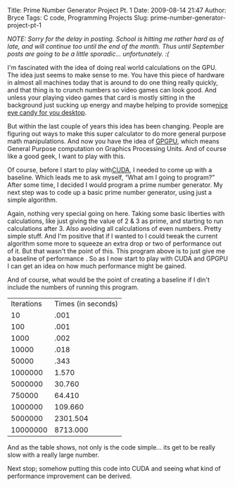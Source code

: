Title: Prime Number Generator Project Pt. 1
Date: 2009-08-14 21:47
Author: Bryce
Tags: C code, Programming Projects
Slug: prime-number-generator-project-pt-1

*NOTE: Sorry for the delay in posting. School is hitting me rather hard
as of late, and will continue too until the end of the month. Thus until
September posts are going to be a little sporadic... unfortunately. :(*

</p>

I'm fascinated with the idea of doing real world calculations on the
GPU. The idea just seems to make sense to me. You have this piece of
hardware in almost all machines today that is around to do one thing
really quickly, and that thing is to crunch numbers so video games can
look good. And unless your playing video games that card is mostly
sitting in the background just sucking up energy and maybe helping to
provide some[nice eye candy for you
desktop](http://www.youtube.com/watch?v=Y4wB3GUemVw&feature=related).

</p>

But within the last couple of years this idea has been changing. People
are figuring out ways to make this super calculator to do more general
purpose math manipulations. And now you have the idea of
[GPGPU](http://gpgpu.org/<br%20/></p><p>), which means General Purpose
computation on Graphics Processing Units. And of course like a good
geek, I want to play with this.

</p>

Of course, before I start to play
with[CUDA](http://en.wikipedia.org/wiki/CUDA<br%20/></p><p>), I needed
to come up with a baseline. Which leads me to ask myself, “What am I
going to program?” After some time, I decided I would program a prime
number generator. My next step was to code up a basic prime number
generator, using just a simple algorithm.

</p>
<p>
<script src="http://bitbucket.org/btv/square_root/src/c148c89faa79/normal/normal.c?embed=t"></script>

Again, nothing very special going on here. Taking some basic liberties
with calculations, like just giving the value of 2 & 3 as prime, and
starting to run calculations after 3. Also avoiding all calculations of
even numbers. Pretty simple stuff. And I'm positive that if I wanted to
I could tweak the current algorithm some more to squeeze an extra drop
or two of performance out of it. But that wasn't the point of this. This
program above is to just give me a baseline of performance . So as I now
start to play with CUDA and GPGPU I can get an idea on how much
performance might be gained.

</p>

And of course, what would be the point of creating a baseline if I din't
include the numbers of running this program.

</p>

<table>
</p>
<p>
<tr>
</p>
<p>
<td>
Iterations

</td>
</p>
<p>
<td>
Times (in seconds)

</td>
</p>
<p>
</tr>
</p>
<p>
<tr>
</p>
<p>
<td>
10

</td>
</p>
<p>
<td>
.001

</td>
</p>
<p>
</tr>
</p>
<p>
<tr>
</p>
<p>
<td>
100

</td>
</p>
<p>
<td>
.001

</td>
</p>
<p>
</tr>
</p>
<p>
<tr>
</p>
<p>
<td>
1000

</td>
</p>
<p>
<td>
.002

</td>
</p>
<p>
</tr>
</p>
<p>
<tr>
</p>
<p>
<td>
10000

</td>
</p>
<p>
<td>
.018

</td>
</p>
<p>
</tr>
</p>
<p>
<tr>
</p>
<p>
<td>
50000

</td>
</p>
<p>
<td>
.343

</td>
</p>
<p>
</tr>
</p>
<p>
<tr>
</p>
<p>
<td>
1000000

</td>
</p>
<p>
<td>
1.570

</td>
</p>
<p>
</tr>
</p>
<p>
<tr>
</p>
<p>
<td>
5000000

</td>
</p>
<p>
<td>
30.760

</td>
</p>
<p>
</tr>
</p>
<p>
<tr>
</p>
<p>
<td>
750000

</td>
</p>
<p>
<td>
64.410

</td>
</p>
<p>
</tr>
</p>
<p>
<tr>
</p>
<p>
<td>
1000000

</td>
</p>
<p>
<td>
109.660

</td>
</p>
<p>
</tr>
</p>
<p>
<tr>
</p>
<p>
<td>
5000000

</td>
</p>
<p>
<td>
2301.504

</td>
</p>
<p>
</tr>
</p>
<p>
<tr>
</p>
<p>
<td>
10000000

</td>
</p>
<p>
<td>
8713.000

</td>
</p>
<p>
</tr>
</p>
<p>
</table>
</p>

And as the table shows, not only is the code simple... its get to be
really slow with a really large number.

</p>

Next stop; somehow putting this code into CUDA and seeing what kind of
performance improvement can be derived.

</p>

